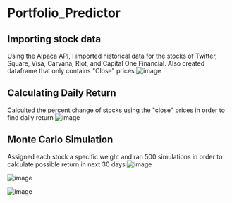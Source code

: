 # Portfolio_Predictor

## Importing stock data
Using the Alpaca API, I imported historical data for the stocks of Twitter, Square, Visa, Carvana, Riot, and Capital One Financial. Also created dataframe that only contains "Close" prices
![image](https://user-images.githubusercontent.com/79224741/118324274-cf0e8f80-b4cf-11eb-9a54-5d986799d875.png)

## Calculating Daily Return
Calculted the percent change of stocks using the "close" prices in order to find daily return
![image](https://user-images.githubusercontent.com/79224741/118324826-915e3680-b4d0-11eb-9494-f36db38752ee.png)

## Monte Carlo Simulation
Assigned each stock a specific weight and ran 500 simulations in order to calculate possible return in next 30 days
![image](https://user-images.githubusercontent.com/79224741/118325123-ff0a6280-b4d0-11eb-8d72-96bb134e206a.png)


![image](https://user-images.githubusercontent.com/79224741/118325212-23fed580-b4d1-11eb-8e0a-8d6062f2234f.png)

![image](https://user-images.githubusercontent.com/79224741/118325284-41cc3a80-b4d1-11eb-9151-096d6443b27d.png)
